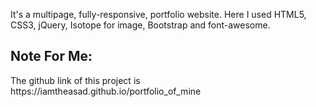 
It's a multipage, fully-responsive, portfolio website. Here I used HTML5, CSS3, jQuery, Isotope for image, Bootstrap and font-awesome.


<h2>Note For Me: </h2> The github link of this project is https://iamtheasad.github.io/portfolio_of_mine 
